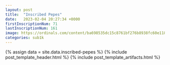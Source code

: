 ```yaml
---
layout: post
title:  "Inscribed Pepes"
date:   2023-02-04 20:27:34 +0000
firstInscriptionNum: 71
lastInscriptionNum: 161
image: https://ordinals.com/content/ba698535dc15c8761bf276b8938fc60e118587d25cb92c4104c45ab4ac9a1bcbi0
categories: sub1k
---
```

{% assign data = site.data.inscribed-pepes %}
{% include post_template_header.html %}
{% include post_template_artifacts.html %}